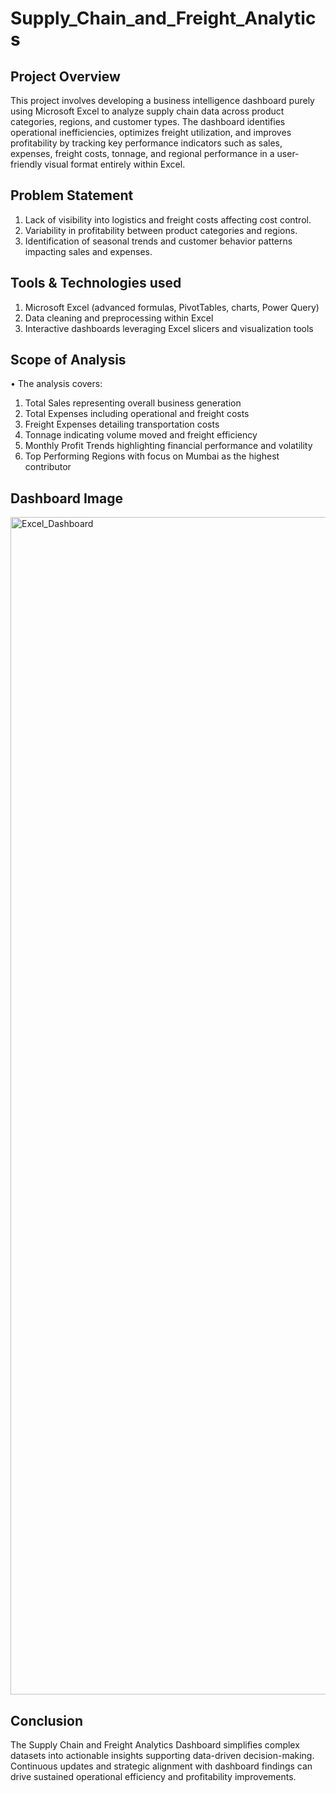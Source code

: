 # Supply_Chain_and_Freight_Analytics

## Project Overview

This project involves developing a business intelligence dashboard purely using Microsoft Excel to analyze supply chain data across product categories, regions, and customer types. The dashboard identifies operational inefficiencies, optimizes freight utilization, and improves profitability by tracking key performance indicators such as sales, expenses, freight costs, tonnage, and regional performance in a user-friendly visual format entirely within Excel.

## Problem Statement

  1) Lack of visibility into logistics and freight costs affecting cost control.
  2) Variability in profitability between product categories and regions.
  3) Identification of seasonal trends and customer behavior patterns impacting sales and expenses.

## Tools & Technologies used

  1) Microsoft Excel (advanced formulas, PivotTables, charts, Power Query)
  2) Data cleaning and preprocessing within Excel
  3) Interactive dashboards leveraging Excel slicers and visualization tools

## Scope of Analysis

•	The analysis covers:

  1) Total Sales representing overall business generation
  2) Total Expenses including operational and freight costs
  3) Freight Expenses detailing transportation costs
  4) Tonnage indicating volume moved and freight efficiency
  5) Monthly Profit Trends highlighting financial performance and volatility
  6) Top Performing Regions with focus on Mumbai as the highest contributor

## Dashboard Image

<img width="3320" height="1884" alt="Excel_Dashboard" src="https://github.com/user-attachments/assets/01eb85f3-21a2-4ef8-90cd-ca47257b6d09" />

## Conclusion

The Supply Chain and Freight Analytics Dashboard simplifies complex datasets into actionable insights supporting data-driven decision-making. Continuous updates and strategic alignment with dashboard findings can drive sustained operational efficiency and profitability improvements.
